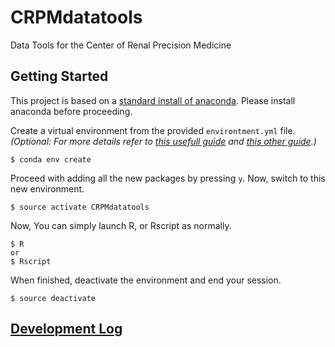 # CRPMdatatools
Data Tools for the Center of Renal Precision Medicine

## Getting Started
This project is based on a
[standard install of anaconda](https://docs.anaconda.com/anaconda/install/).
Please install anaconda before proceeding.

Create a virtual environment from the provided `environtment.yml` file.
*(Optional: For more details refer to [this usefull guide](https://uoa-eresearch.github.io/eresearch-cookbook/recipe/2014/11/20/conda/)
and [this other guide](https://samrelton.wordpress.com/2015/07/02/rconda/).)*
```
$ conda env create  
```
Proceed with adding all the new packages by pressing `y`.
Now, switch to this new environment.
```
$ source activate CRPMdatatools
```
Now, You can simply launch R, or Rscript as normally.
```
$ R
or
$ Rscript
```
When finished, deactivate the environment and end your session.
```
$ source deactivate
```

## [Development Log](devlog.md)
